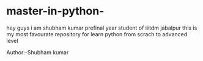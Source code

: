 # master-in-python-
hey guys i am shubham kumar prefinal year student of iiitdm jabalpur this is my most favourate repository for learn python from scrach to advanced level 

Author:-Shubham kumar
